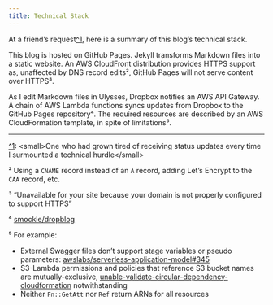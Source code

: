 ```yaml
---  
title: Technical Stack
---
```


At a friend’s request[^1](), here is a summary of this blog’s technical stack.

This blog is hosted on GitHub Pages. Jekyll transforms Markdown files into a static website. An AWS CloudFront distribution provides HTTPS support as, unaffected by DNS record edits², GitHub Pages will not serve content over HTTPS³.

As I edit Markdown files in Ulysses, Dropbox notifies an AWS API Gateway. A chain of AWS Lambda functions syncs updates from Dropbox to the GitHub Pages repository⁴. The required resources are described by an AWS CloudFormation template, in spite of limitations⁵.

---

[^1](): \<small\>One who had grown tired of receiving status updates every time I surmounted a technical hurdle\</small\>

² Using a `CNAME` record instead of an `A` record, adding Let’s Encrypt to the `CAA` record, etc.

³ “Unavailable for your site because your domain is not properly configured to support HTTPS”

⁴ [smockle/dropblog][3]

⁵ For example:
* External Swagger files don’t support stage variables or pseudo parameters: [awslabs/serverless-application-model#345][4]
* S3-Lambda permissions and policies that reference S3 bucket names are mutually-exclusive, [unable-validate-circular-dependency-cloudformation][5] notwithstanding
* Neither `Fn::GetAtt` nor `Ref` return ARNs for all resources

[3]:	https://github.com/smockle/dropblog
[4]:	https://github.com/awslabs/serverless-application-model/issues/345
[5]:	https://aws.amazon.com/premiumsupport/knowledge-center/unable-validate-circular-dependency-cloudformation/